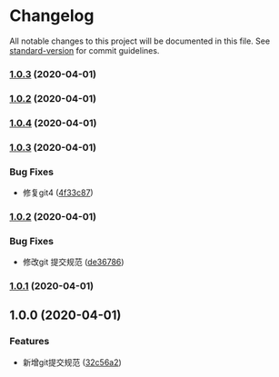 # Changelog

All notable changes to this project will be documented in this file. See [standard-version](https://github.com/conventional-changelog/standard-version) for commit guidelines.

### [1.0.3](https://github.com/Wangenbo/HandUED/compare/v1.0.4...v1.0.3) (2020-04-01)

### [1.0.2](https://github.com/Wangenbo/HandUED/compare/v1.0.4...v1.0.2) (2020-04-01)

### [1.0.4](https://github.com/Wangenbo/HandUED/compare/v1.0.3...v1.0.4) (2020-04-01)

### [1.0.3](https://github.com/Wangenbo/HandUED/compare/v1.0.2...v1.0.3) (2020-04-01)


### Bug Fixes

* 修复git4 ([4f33c87](https://github.com/Wangenbo/HandUED/commit/4f33c87c1667139d5b95a91fbf03aefe1543b9de))

### [1.0.2](https://github.com/Wangenbo/HandUED/compare/v1.0.1...v1.0.2) (2020-04-01)


### Bug Fixes

* 修改git 提交规范 ([de36786](https://github.com/Wangenbo/HandUED/commit/de3678687b5ca97aa2e8e97676a96d209798514b))

### [1.0.1](https://github.com/Wangenbo/HandUED/compare/v1.0.0...v1.0.1) (2020-04-01)

## 1.0.0 (2020-04-01)


### Features

* 新增git提交规范 ([32c56a2](https://github.com/Wangenbo/HandUED/commit/32c56a21b1f8676456d0be10a85263a4c0324741))
